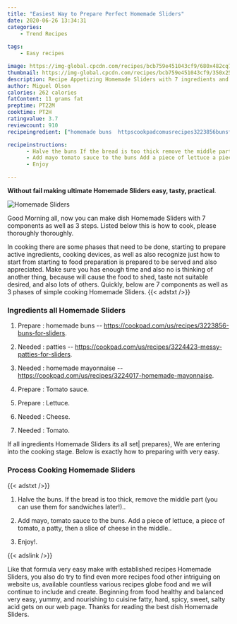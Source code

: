 ```yaml
---
title: "Easiest Way to Prepare Perfect Homemade Sliders"
date: 2020-06-26 13:34:31
categories:
    - Trend Recipes
    
tags:
    - Easy recipes

image: https://img-global.cpcdn.com/recipes/bcb759e451043cf9/680x482cq70/homemade-sliders-recipe-main-photo.jpg
thumbnail: https://img-global.cpcdn.com/recipes/bcb759e451043cf9/350x250cq70/homemade-sliders-recipe-main-photo.jpg
description: Recipe Appetizing Homemade Sliders with 7 ingredients and 3 stages of easy cooking.
author: Miguel Olson
calories: 262 calories
fatContent: 11 grams fat
preptime: PT22M
cooktime: PT2H
ratingvalue: 3.7
reviewcount: 910
recipeingredient: ["homemade buns  httpscookpadcomusrecipes3223856bunsforsliders", "patties  httpscookpadcomusrecipes3224423messypattiesforsliders", "homemade mayonnaise  httpscookpadcomusrecipes3224017homemademayonnaise", "Tomato sauce", "Lettuce", "Cheese", "Tomato"]

recipeinstructions: 
      - Halve the buns If the bread is too thick remove the middle part you can use them for sandwiches later 
      - Add mayo tomato sauce to the buns Add a piece of lettuce a piece of tomato a patty then a slice of cheese in the middle 
      - Enjoy

---
```




**Without fail making ultimate Homemade Sliders easy, tasty, practical**. 


![Homemade Sliders](https://img-global.cpcdn.com/recipes/bcb759e451043cf9/680x482cq70/homemade-sliders-recipe-main-photo.jpg "Homemade Sliders")




Good Morning all, now you can make dish Homemade Sliders with 7 components as well as 3 steps. Listed below this is how to cook, please thoroughly thoroughly.

In cooking there are some phases that need to be done, starting to prepare active ingredients, cooking devices, as well as also recognize just how to start from starting to food preparation is prepared to be served and also appreciated. Make sure you has enough time and also no is thinking of another thing, because will cause the food to shed, taste not suitable desired, and also lots of others. Quickly, below are 7 components as well as 3 phases of simple cooking Homemade Sliders.
{{< adstxt />}}

### Ingredients all Homemade Sliders


1. Prepare  : homemade buns -- https://cookpad.com/us/recipes/3223856-buns-for-sliders.

1. Needed  : patties -- https://cookpad.com/us/recipes/3224423-messy-patties-for-sliders.

1. Needed  : homemade mayonnaise -- https://cookpad.com/us/recipes/3224017-homemade-mayonnaise.

1. Prepare  : Tomato sauce.

1. Prepare  : Lettuce.

1. Needed  : Cheese.

1. Needed  : Tomato.



If all ingredients Homemade Sliders its all set| prepares}, We are entering into the cooking stage. Below is exactly how to preparing with very easy.

### Process Cooking Homemade Sliders

{{< adstxt />}}


1. Halve the buns. If the bread is too thick, remove the middle part (you can use them for sandwiches later!)..



1. Add mayo, tomato sauce to the buns. Add a piece of lettuce, a piece of tomato, a patty, then a slice of cheese in the middle..



1. Enjoy!.





{{< adslink />}}

Like that formula very easy make with established recipes Homemade Sliders, you also do try to find even more recipes food other intriguing on website us, available countless various recipes globe food and we will continue to include and create. Beginning from food healthy and balanced very easy, yummy, and nourishing to cuisine fatty, hard, spicy, sweet, salty acid gets on our web page. Thanks for reading the best dish Homemade Sliders.
